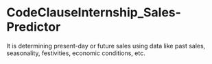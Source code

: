 # CodeClauseInternship_Sales-Predictor
It is determining present-day or future sales using data like past sales, seasonality, festivities, economic conditions, etc.
